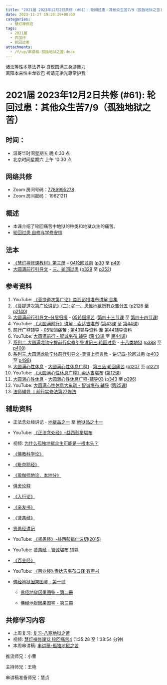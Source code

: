 ```yaml
---
title: "2021届 2023年12月2日共修 (#61): 轮回过患：其他众生苦7/9（孤独地狱之苦)"
date: 2023-11-27 19:28:29+00:00
categories:
  - 慧灯禅修班
tags:
  - 2021届
  - 四加行
  - 轮回过患
attachments:
  - /f/up/串讲稿-孤独地狱之苦.docx
---
```

诸法等性本基法界中 自现圆满三身游舞力\
离障本来怙主龙钦巴 祈请无垢光尊常护我

# 2021届 2023年12月2日共修 (#61): 轮回过患：其他众生苦7/9（孤独地狱之苦）

## 时间：

* 温哥华时间星期五 晚 6:30 点
* 北京时间星期六 上午 10:30 点

## 网络共修

* Zoom 房间号码：[7789995278](https://us02web.zoom.us/j/7789995278?pwd=VjZmbWJFY2k2K0E5RVB2cTNIQmhqUT09)
* Zoom 房间密码： 19621211

## 概述

* 本课介绍了轮回痛苦中地狱的种类和地狱众生的痛苦。 
* [轮回过患 自修与学修安排](https://fohuifayu.com/index.php/huideng-jiangtang/chanxiuke/zen-03/8654-zen03-lhgh?title=)

## 法本

* [《慧灯禅修课教材》第三册](https://huidengchanxiu.net/books/b3/) – [04轮回过患](https://huidengchanxiu.net/books/b3/3-04) ([p30](https://huidengchanxiu.net/books/b3/3-04/#p30) 至 [p49](https://huidengchanxiu.net/books/b3/3-04/#p49))
* [大圆满前行引导文](https://huidengchanxiu.net/books/dymqx) - [三、轮回过患](https://huidengchanxiu.net/refs/dymxxxx/dymxxxx-dcs/#p285) ([p329](https://huidengchanxiu.net/books/dymqx/#p329) 至 [p352](https://huidengchanxiu.net/books/dymqx/#p352))

## 参考资料

1. YouTube: [《菩提道次第广论》益西彭措堪布讲解 合集](https://www.youtube.com/playlist?list=PLvhysUtdbxCBq9MxPLr6pauLmbwndXY9o)
2. [《菩提道次第广论讲记》(二): ](https://huidengchanxiu.net/refs/ptdcdgl/2/) [卯一、思惟地狱所有众苦分五](https://huidengchanxiu.net/refs/ptdcdgl/2/#%E5%8D%AF%E4%B8%80%E6%80%9D%E6%83%9F%E5%9C%B0%E7%8B%B1%E6%89%80%E6%9C%89%E4%BC%97%E8%8B%A6%E5%88%86%E4%BA%94--%E5%A4%A7%E6%9C%89%E6%83%85%E5%9C%B0%E7%8B%B1--%E8%BF%91%E8%BE%B9%E5%9C%B0%E7%8B%B1--%E5%AF%92%E5%86%B7%E5%9C%B0%E7%8B%B1--%E7%8B%AC%E4%B8%80%E5%9C%B0%E7%8B%B1--%E5%A6%82%E4%BD%95%E5%B0%86%E5%BF%86%E5%BF%B5%E5%9C%B0%E7%8B%B1%E8%8B%A6%E8%BD%AC%E4%B8%BA%E5%AE%9E%E4%BF%AE) ([p2126](https://huidengchanxiu.net/refs/ptdcdgl/2/#p2126) 至 [p2140](https://huidengchanxiu.net/refs/ptdcdgl/2/#p2140))
3. [大圆满前行引导文–分层归摄](https://huidengchanxiu.net/refs/qxgs/dymqx-fcgs) - [05轮回痛苦](https://huidengchanxiu.net/refs/qxgs/qxgs-05lh) ([第四十三节课](https://huidengchanxiu.net/refs/qxgs/qxgs-05lh/#%E7%AC%AC%E5%9B%9B%E5%8D%81%E4%B8%89%E8%8A%82%E8%AF%BE) 至 [第四十四节课](https://huidengchanxiu.net/refs/qxgs/qxgs-05lh/#%E7%AC%AC%E5%9B%9B%E5%8D%81%E5%9B%9B%E8%8A%82%E8%AF%BE))
4. YouTube: [](https://www.youtube.com/playlist?list=PL0ERwy6s1uTeLz5leHEj-VcSWrU6TnVMW)[《大圆满前行》讲解 - 索达吉堪布](https://www.youtube.com/playlist?list=PLAEqXn671Ln66sSBYjhRRLNrAGJwgSXnU) ([](https://www.youtube.com/watch?v=c5AjLcQdP-4&list=PLAEqXn671Ln66sSBYjhRRLNrAGJwgSXnU&index=28)[第43课](https://www.youtube.com/watch?v=-1u71QzfVaA&list=PLAEqXn671Ln66sSBYjhRRLNrAGJwgSXnU&index=43) 至 [第44课](https://www.youtube.com/watch?v=qahhkuYJuVc&list=PLAEqXn671Ln66sSBYjhRRLNrAGJwgSXnU&index=44))
5. [前行广释辅导](https://huidengchanxiu.net/refs/fudao) - [05轮回痛苦](https://huidengchanxiu.net/refs/qxgs/fudao/qxgsfd-05lh) : [第43辅导资料](https://huidengchanxiu.net/refs/qxgs/fudao/qxgsfd-05lh/#%E5%89%8D%E8%A1%8C%E5%B9%BF%E9%87%8A%E7%AC%AC43%E8%AF%BE%E8%BE%85%E5%AF%BC%E8%B5%84%E6%96%99) 至 [第44辅导资料](https://huidengchanxiu.net/refs/qxgs/fudao/qxgsfd-05lh/#%E5%89%8D%E8%A1%8C%E5%B9%BF%E9%87%8A%E7%AC%AC44%E8%AF%BE%E8%BE%85%E5%AF%BC%E8%B5%84%E6%96%99)
6. YouTube: [大圆满前行 - 智诚堪布 辅导](https://www.youtube.com/playlist?list=PL5y-PP7QihJ1FDiiv_7WsC1qogohiquEL) ([第43课 ](https://www.youtube.com/watch?v=da6PBHrsgdo&list=PL5y-PP7QihJ1FDiiv_7WsC1qogohiquEL&index=43)至 [第44课](https://www.youtube.com/watch?v=yUVws-Hudqs&list=PL5y-PP7QihJ1FDiiv_7WsC1qogohiquEL&index=44))
7. [系列二.大圆满龙钦宁提前行实修引导讲记三.轮回过患](https://huidengchanxiu.net/refs/xmfw/s2/s2-sxyd3-lhgh) - [十八类地狱](https://huidengchanxiu.net/refs/xmfw/s2/s2-sxyd3-lhgh#%E5%8D%81%E5%85%AB%E7%B1%BB%E5%9C%B0%E7%8B%B1) ([p388](https://huidengchanxiu.net/refs/xmfw/s2/s2-sxyd3-lhgh#p388) 至 [p408](https://huidengchanxiu.net/refs/xmfw/s2/s2-sxyd3-lhgh#p408))
8. [系列三.大圆满龙钦宁体前行引导文-普贤上师言教](https://huidengchanxiu.net/refs/s3) - [](https://huidengchanxiu.net/refs/xmfw/s3/s3-ydw4-lhgh)[讲记四-轮回过患](https://huidengchanxiu.net/refs/xmfw/s3/s3-ydw4-lhgh) ([p403](https://huidengchanxiu.net/refs/xmfw/s3/s3-ydw4-lhgh/#p403) 至 [p498](https://huidengchanxiu.net/refs/xmfw/s3/s3-ydw4-lhgh/#p498))
9. [大圆满心性休息](https://huidengchanxiu.net/refs/dymxxxx) - [大圆满心性休息广释1](https://huidengchanxiu.net/refs/dymxxxx/dymxxxx-gs1) : [第三品 轮回痛苦](https://huidengchanxiu.net/refs/dymxxxx/dymxxxx-gs1#%E7%AC%AC%E4%B8%89%E5%93%81-%E8%BD%AE%E5%9B%9E%E7%97%9B%E8%8B%A6) ([p1207](https://huidengchanxiu.net/refs/dymxxxx/dymxxxx-gs1/#p1207) 至 [p1221](https://huidengchanxiu.net/refs/dymxxxx/dymxxxx-gs1/#p1221))
10. YouTube: [《大圆满心性休息广释》索达吉堪布](https://www.youtube.com/playlist?list=PLAnEIprIVklebrDFUKaC67LssdOO2y87p) ([第12课](https://www.youtube.com/watch?v=tR2LjUYLmpU&list=PLAnEIprIVklebrDFUKaC67LssdOO2y87p&index=12))
11. [大圆满心性休息](https://huidengchanxiu.net/refs/dymxxxx) - [大圆满心性休息广释-辅导03](https://huidengchanxiu.net/refs/dymxxxx/fudao/fd-03) [](https://huidengchanxiu.net/refs/dymxxxx/fudao/fd-01#%E7%AC%AC%E4%BA%8C%E5%93%81%E5%AF%BF%E5%91%BD%E6%97%A0%E5%B8%B8)([p343](https://huidengchanxiu.net/refs/dymxxxx/fudao/fd-03/#p343) 至 [p396](https://huidengchanxiu.net/refs/dymxxxx/fudao/fd-03/#p396))[](https://www.riyuebianzhao.com/%E5%88%9D%E7%BA%A7/%E5%8A%A0%E8%A1%8C/%E5%89%8D%E8%A1%8C%E5%AE%9E%E4%BF%AE%E6%B3%95/%E6%B3%95%E5%B8%88%E8%BE%85%E5%AF%BC-%E4%B8%A8%E5%89%8D%E8%A1%8C%E5%AE%9E%E4%BF%AE%E6%B3%95%E7%AC%AC27%E4%BF%AE%E6%B3%95)
12. YouTube: [大圆满心性休息大车疏 - 智诚堪布 辅导](https://www.youtube.com/playlist?list=PL5y-PP7QihJ1Gh3w_hYZMkn4AWFXr_2iu) ([第25课](https://www.youtube.com/watch?v=Hk0bRvnyjUc&list=PL5y-PP7QihJ1Gh3w_hYZMkn4AWFXr_2iu&index=26))
13. [法师辅导 丨前行实修法第27修法](https://www.riyuebianzhao.com/%E5%88%9D%E7%BA%A7/%E5%8A%A0%E8%A1%8C/%E5%89%8D%E8%A1%8C%E5%AE%9E%E4%BF%AE%E6%B3%95/%E6%B3%95%E5%B8%88%E8%BE%85%E5%AF%BC-%E4%B8%A8%E5%89%8D%E8%A1%8C%E5%AE%9E%E4%BF%AE%E6%B3%95%E7%AC%AC27%E4%BF%AE%E6%B3%95)

## 辅助资料

* 正法念处经讲记 - [地狱品之一](https://www.huidengchanxiu.net/refs/misc/zfncj02#%E5%9C%B0%E7%8B%B1%E5%93%81%E4%B9%8B%E4%B8%80) 至 [地狱品之十一](https://www.huidengchanxiu.net/refs/misc/zfncj05#%E5%9C%B0%E7%8B%B1%E5%93%81%E4%B9%8B%E5%8D%81%E4%B8%80-1)
* YouTube: [《正法念处经》–益西彭措堪布](https://www.youtube.com/playlist?list=PLpQ93rK3nqoAvQtdM2fhkG6OhUDSuEq3H)
* [](https://huidengchanxiu.net/refs/rxl)[](https://www.youtube.com/watch?v=x2ZwJuTHvhs&list=PLWE2sjMBvXgIa2ZI5MawWCDJuxeXCtn3f&index=12)视频: [为什么孤独地狱众生可能是一根木头？](https://fohuifayu.com/index.php/shipin-jingcui/wenda-zhailu/3551-V17077-V17) 
* [《佛教科学论》](https://huidengchanxiu.net/refs/misc/fjkxl)
* [《毗奈耶经》](http://www.buddhamountain.ca/CN_T0898_MG.php)
* [《瑜伽师地论．本地分》](https://www.quanxue.cn/ct_fojia/yujiashid/yujiashid02.html)
* [俱舍论释](https://www.riyuebianzhao.com/%E4%BA%94%E8%AE%BA/%E4%BF%B1%E8%88%8D%E7%B2%BE%E9%92%A5)
* [《入行论》](https://www.riyuebianzhao.com/%E5%88%9D%E7%BA%A7/%E5%85%A5%E8%A1%8C%E8%AE%BA/%E5%85%A5%E8%8F%A9%E8%90%A8%E8%A1%8C%E8%AE%BA)
* [《亲友书》](https://www.riyuebianzhao.com/%E5%88%9D%E7%BA%A7/%E5%87%80%E5%9C%9F/%E4%BA%B2%E5%8F%8B%E4%B9%A6)
* [](https://www.riyuebianzhao.com/%E5%88%9D%E7%BA%A7/%E5%87%80%E5%9C%9F/%E4%BA%B2%E5%8F%8B%E4%B9%A6)[《贤愚经》](https://www.xianmixuezi.com/%E4%BD%9B%E7%BB%8F%E5%AE%9D%E5%85%B8%E7%B3%BB%E5%88%97/%E8%B4%A4%E6%84%9A%E7%BB%8F)
* [贤愚经讲记](https://huidengchanxiu.net/refs/misc/xyjjj/)
* YouTube: [《贤愚经》-益西彭措仁波切(2015)](https://www.youtube.com/playlist?list=PLpQ93rK3nqoAH4AuKYGiYbfnS46zFPxwy)
* YouTube: [贤愚经 - 智诚堪布 辅导](https://www.youtube.com/playlist?list=PL5y-PP7QihJ2PAYENEEj52HovhP8amQGo)
* [《百业经》](https://huidengchanxiu.net/refs/misc/byj)
* YouTube: [《百业经》·索达吉堪布口译 有声书](https://www.youtube.com/playlist?list=PLYOi3WbNHCBtsHH6QTrxVJuvBtiNHWdj6)
* [](https://www.youtube.com/playlist?list=PLYOi3WbNHCBtsHH6QTrxVJuvBtiNHWdj6)[佛经地狱因果图鉴 - 第一冊](https://f.huidengchanxiu.net/hdv/d/%e4%bd%9b%e7%bb%8f%e5%9c%b0%e7%8b%b1%e5%9b%a0%e6%9e%9c%e5%9b%be%e9%89%b4RB41-017-01.pdf)

  * [佛经地狱因果图鉴 - 第二冊](https://f.huidengchanxiu.net/hdv/d/%e4%bd%9b%e7%bb%8f%e5%9c%b0%e7%8b%b1%e5%9b%a0%e6%9e%9c%e5%9b%be%e9%89%b4RB41-018-01.pdf)

  * [佛经地狱因果图鉴 - 第三冊](https://f.huidengchanxiu.net/hdv/d/%e4%bd%9b%e7%bb%8f%e5%9c%b0%e7%8b%b1%e5%9b%a0%e6%9e%9c%e5%9b%be%e9%89%b4RB41-019-01.pdf)



[](https://www.quanxue.cn/ct_fojia/zongjinglindex.html)

## **共修学习内容**

* 上周复习: [](https://www.huidengvan.com/f/up/%E4%B8%B2%E8%AE%B2%E7%A8%BF-%E7%94%9F%E8%8B%A6%E8%80%81%E8%8B%A6.ppt)[](https://www.huidengvan.com/f/up/%E4%B8%8A%E5%91%A8%E5%A4%8D%E4%B9%A0-%E7%97%85%E8%8B%A6.docx)[](https://www.huidengvan.com/f/up/%E4%B8%B2%E8%AE%B2%E7%A8%BF-%E7%88%B1%E5%88%AB%E7%A6%BB%E8%8B%A6.docx)[](/f/up/上周复习-不欲临苦.docx)[](/f/up/复习-八热地狱和近边地狱.docx)[复习-八寒地狱之苦](/f/up/复习-八寒地狱之苦.docx)
* [](/f/up/串讲稿-人生八苦.pdf)视频: [慧灯禅修课12 轮回痛苦4](https://fohuifayu.com/index.php/huideng-jiangtang/chanxiuke/zen-03/1106-l16009) (1:35:28 至 1:38:54 分钟)
* 本周串讲稿: [串讲稿-孤独地狱之苦](/f/up/串讲稿-孤独地狱之苦.docx)

推流师兄：小曹

主持师兄：王艳

串讲稿准备师兄：慧贞
